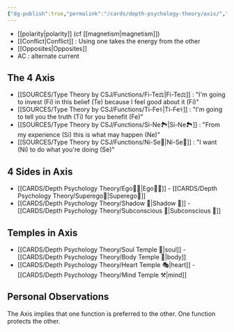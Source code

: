 ```yaml
---
{"dg-publish":true,"permalink":"/cards/depth-psychology-theory/axis/","created":"2022-12-13T22:16:55.860+01:00","updated":"2023-04-23T16:01:52.608+02:00"}
---
```



- [[polarity\|polarity]] (cf [[magnetism\|magnetism]])
- [[Conflict\|Conflict]] : Using one takes the energy from the other 
- [[Opposites\|Opposites]] 
- AC : alternate current 

## The 4 Axis
- [[SOURCES/Type Theory by CSJ/Functions/Fi-Te⚖️\|Fi-Te⚖️]] : "I'm going to invest (Fi) in this belief (Te) because I feel good about it (Fi)"
- [[SOURCES/Type Theory by CSJ/Functions/Ti-Fe⚕️\|Ti-Fe⚕️]] : "I'm going to tell you the truth (Ti) for you benefit (Fe)"
- [[SOURCES/Type Theory by CSJ/Functions/Si-Ne🏞️\|Si-Ne🏞️]] : "From my experience (Si) this is what may happen (Ne)"
- [[SOURCES/Type Theory by CSJ/Functions/Ni-Se🌠\|Ni-Se🌠]] : "I want (Ni) to do what you're doing (Se)" 

## 4 Sides in Axis
- [[CARDS/Depth Psychology Theory/Ego🙋‍♂️\|Ego🙋‍♂️]] - [[CARDS/Depth Psychology Theory/Superego👹\|Superego👹]]
- [[CARDS/Depth Psychology Theory/Shadow 👤\|Shadow 👤]] - [[CARDS/Depth Psychology Theory/Subconscious 🤸\|Subconscious 🤸]]

## Temples in Axis
- [[CARDS/Depth Psychology Theory/Soul Temple 👥\|soul]] - [[CARDS/Depth Psychology Theory/Body Temple 🌳\|body]]
- [[CARDS/Depth Psychology Theory/Heart Temple 🎭\|heart]] - [[CARDS/Depth Psychology Theory/Mind Temple ⚒️\|mind]]

## Personal Observations
The Axis implies that one function is preferred to the other. 
One function protects the other. 
